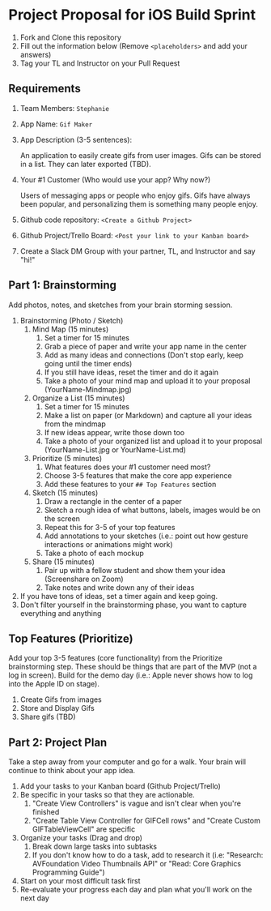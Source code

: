 # Project Proposal for iOS Build Sprint

1. Fork and Clone this repository
2. Fill out the information below (Remove `<placeholders>` and add your answers)
3. Tag your TL and Instructor on your Pull Request

## Requirements

1. Team Members: `Stephanie`
2. App Name: `Gif Maker`
3. App Description (3-5 sentences):

   An application to easily create gifs from user images. Gifs can be stored in a list. They can later exported (TBD).
    
4. Your #1 Customer (Who would use your app? Why now?)
 
    Users of messaging apps or people who enjoy gifs. Gifs have always been popular, and personalizing them is something many people enjoy.
    
5. Github code repository: `<Create a Github Project>`
6. Github Project/Trello Board: `<Post your link to your Kanban board>`
7. Create a Slack DM Group with your partner, TL, and Instructor and say "hi!"

## Part 1: Brainstorming

Add photos, notes, and sketches from your brain storming session. 

1. Brainstorming (Photo / Sketch)
    1. Mind Map (15 minutes)
        1. Set a timer for 15 minutes
        2. Grab a piece of paper and write your app name in the center
        3. Add as many ideas and connections (Don't stop early, keep going until the timer ends)
        4. If you still have ideas, reset the timer and do it again
        5. Take a photo of your mind map and upload it to your proposal (YourName-Mindmap.jpg)
    2. Organize a List (15 minutes)
        1. Set a timer for 15 minutes
        2. Make a list on paper (or Markdown) and capture all your ideas from the mindmap
        3. If new ideas appear, write those down too
        4. Take a photo of your organized list and upload it to your proposal (YourName-List.jpg or YourName-List.md)
    3. Prioritize (5 minutes)
        1. What features does your #1 customer need most?
        2. Choose 3-5 features that make the core app experience
        3. Add these features to your `## Top Features` section
    4. Sketch (15 minutes)
        1. Draw a rectangle in the center of a paper
        2. Sketch a rough idea of what buttons, labels, images would be on the screen
        3. Repeat this for 3-5 of your top features
        4. Add annotations to your sketches (i.e.: point out how gesture interactions or animations might work)
        5. Take a photo of each mockup
    5. Share (15 minutes)
        1. Pair up with a fellow student and show them your idea (Screenshare on Zoom)
        2. Take notes and write down any of their ideas
2. If you have tons of ideas, set a timer again and keep going.
3. Don't filter yourself in the brainstorming phase, you want to capture everything and anything

## Top Features (Prioritize)

Add your top 3-5 features (core functionality) from the Prioritize brainstorming step. These should be things that are part of the MVP (not a log in screen). Build for the demo day (i.e.: Apple never shows how to log into the Apple ID on stage).

1. Create Gifs from images
2. Store and Display Gifs
3. Share gifs (TBD)

## Part 2: Project Plan

Take a step away from your computer and go for a walk. Your brain will continue to think about your app idea.

1. Add your tasks to your Kanban board (Github Project/Trello)
2. Be specific in your tasks so that they are actionable.
    1. "Create View Controllers" is vague and isn't clear when you're finished
    2. "Create Table View Controller for GIFCell rows" and "Create Custom GIFTableViewCell" are specific
3. Organize your tasks (Drag and drop)
    1. Break down large tasks into subtasks
    2. If you don't know how to do a task, add to research it (i.e: "Research: AVFoundation Video Thumbnails API" or "Read: Core Graphics Programming Guide")
4. Start on your most difficult task first
5. Re-evaluate your progress each day and plan what you'll work on the next day
